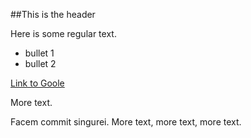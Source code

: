 ##This is the header

Here is some regular text.

* bullet 1
* bullet 2

[Link to Goole](https://www.google.com)

More text.

Facem commit singurei.
More text, more text, more text. 

